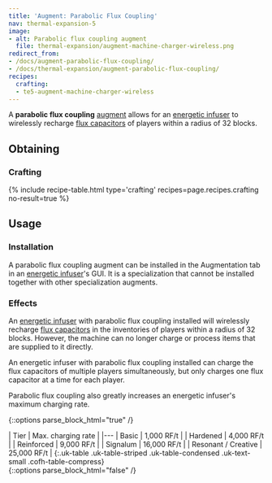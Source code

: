 ```yaml
---
title: 'Augment: Parabolic Flux Coupling'
nav: thermal-expansion-5
image:
- alt: Parabolic flux coupling augment
  file: thermal-expansion/augment-machine-charger-wireless.png
redirect_from:
- /docs/augment-parabolic-flux-coupling/
- /docs/thermal-expansion/augment-parabolic-flux-coupling/
recipes:
  crafting:
  - te5-augment-machine-charger-wireless
---
```


A **parabolic flux coupling** [augment](/docs/thermal-expansion-5/augments/) allows for an
[energetic infuser](/docs/thermal-expansion-5/energetic-infuser/) to wirelessly recharge [flux
capacitors](/docs/thermal-expansion-5/flux-capacitor/) of players within a radius of 32 blocks.


Obtaining
---------

### Crafting
{% include recipe-table.html type='crafting' recipes=page.recipes.crafting no-result=true %}


Usage
-----

### Installation
A parabolic flux coupling augment can be installed in the Augmentation tab in an
[energetic infuser](/docs/thermal-expansion-5/energetic-infuser/)'s GUI. It is a specialization that
cannot be installed together with other specialization augments.

### Effects
An [energetic infuser](/docs/thermal-expansion-5/energetic-infuser/) with parabolic flux coupling
installed will wirelessly recharge [flux capacitors](/docs/thermal-expansion-5/flux-capacitor/) in
the inventories of players within a radius of 32 blocks. However, the machine
can no longer charge or process items that are supplied to it directly.

An energetic infuser with parabolic flux coupling installed can charge the flux
capacitors of multiple players simultaneously, but only charges one flux
capacitor at a time for each player.

Parabolic flux coupling also greatly increases an energetic infuser's maximum
charging rate.

{::options parse_block_html="true" /}
<div class="uk-overflow-container">
| Tier | Max. charging rate |
|---
| Basic | 1,000 RF/t |
| Hardened | 4,000 RF/t |
| Reinforced | 9,000 RF/t |
| Signalum | 16,000 RF/t |
| Resonant / Creative | 25,000 RF/t |
{:.uk-table .uk-table-striped .uk-table-condensed .uk-text-small .cofh-table-compress}
</div>
{::options parse_block_html="false" /}
